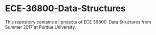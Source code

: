 # ECE-36800-Data-Structures

This repository contains all projects of ECE 36800: Data Structures from Summer 2017 at Purdue University.
